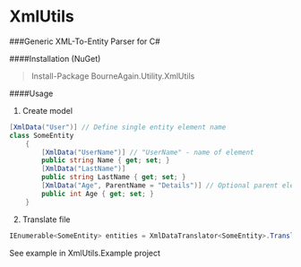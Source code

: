 # XmlUtils
###Generic XML-To-Entity Parser for C#

####Installation (NuGet)
> Install-Package BourneAgain.Utility.XmlUtils

####Usage
1. Create model
```C#
[XmlData("User")] // Define single entity element name
class SomeEntity
    {
        [XmlData("UserName")] // "UserName" - name of element
        public string Name { get; set; }
        [XmlData("LastName")] 
        public string LastName { get; set; }
        [XmlData("Age", ParentName = "Details")] // Optional parent element name
        public int Age { get; set; }
    }
```
2. Translate file
```C#
IEnumerable<SomeEntity> entities = XmlDataTranslator<SomeEntity>.Translate(filePath);
```

See example in XmlUtils.Example project
